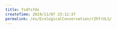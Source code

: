 ```yaml
---
title: fsdfsfds
createTime: 2024/11/07 23:12:37
permalink: /es/EcologicalConservation/rZhTrULS/
---
```

